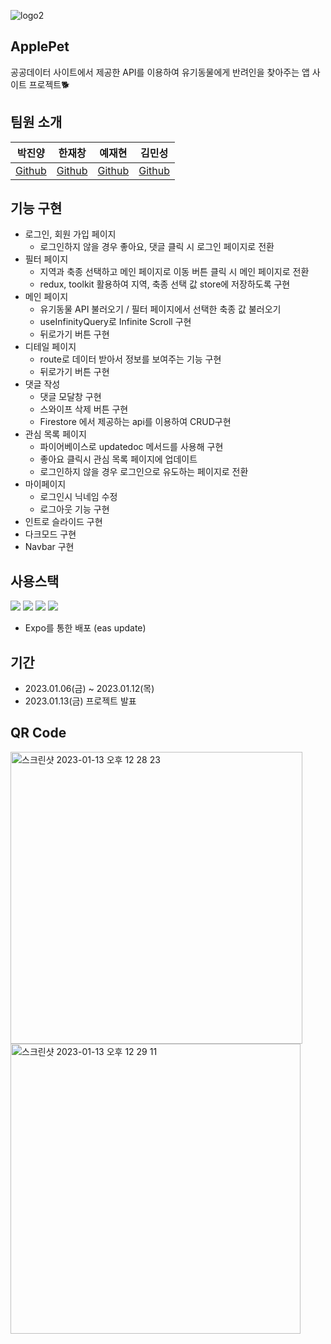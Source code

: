 ![logo2](https://user-images.githubusercontent.com/80263801/212575656-4e9e9683-0e9a-4194-9c8f-47d5add437d5.png)


## ApplePet 
공공데이터 사이트에서 제공한 API를 이용하여 유기동물에게 반려인을 찾아주는 앱 사이트 프로젝트🐕

## 팀원 소개
|박진양|한재창|예재현|김민성|
|------|------|------|------|
|[Github](https://github.com/Jinyang-Park)|[Github](https://github.com/JAECHANGG)|[Github](https://github.com/dwg787)|[Github](https://github.com/GhostPines)|

## 기능 구현
* 로그인, 회원 가입 페이지
    - 로그인하지 않을 경우 좋아요, 댓글 클릭 시 로그인 페이지로 전환
* 필터 페이지
    - 지역과 축종 선택하고 메인 페이지로 이동 버튼 클릭 시 메인 페이지로 전환
    - redux, toolkit 활용하여 지역, 축종 선택 값 store에 저장하도록 구현
* 메인 페이지
    - 유기동물 API 불러오기 / 필터 페이지에서 선택한 축종 값 불러오기
    - useInfinityQuery로 Infinite Scroll 구현
    - 뒤로가기 버튼 구현
* 디테일 페이지
    - route로 데이터 받아서 정보를 보여주는 기능 구현
    - 뒤로가기 버튼 구현
* 댓글 작성
    - 댓글 모달창 구현
    - 스와이프 삭제 버튼 구현
    - Firestore 에서 제공하는 api를 이용하여 CRUD구현
* 관심 목록 페이지
    -  파이어베이스로 updatedoc 메서드를 사용해 구현
    -  좋아요 클릭시 관심 목록 페이지에 업데이트
    -  로그인하지 않을 경우 로그인으로 유도하는 페이지로 전환
* 마이페이지
    - 로그인시 닉네임 수정
    - 로그아웃 기능 구현
* 인트로 슬라이드 구현
*  다크모드 구현
*  Navbar 구현

## 사용스택

<div align="left">
	<img src="https://img.shields.io/badge/react-61DAFB?style=for-the-badge&logo=react&logoColor=black">
        <img src="https://img.shields.io/badge/Redux-764ABC?style=for-the-badge&logo=redux&logoColor=black">
	<img src="https://img.shields.io/badge/Firebase-FFCA28?style=for-the-badge&logo=firebase&logoColor=white" />
	<img src="https://img.shields.io/badge/Expo-000020?style=for-the-badge&logo=expo&logoColor=white">
</div>

* Expo를 통한 배포 (eas update) 


## 기간
* 2023.01.06(금) ~ 2023.01.12(목)
* 2023.01.13(금) 프로젝트 발표

## QR Code

<img width="467" alt="스크린샷 2023-01-13 오후 12 28 23" src="https://user-images.githubusercontent.com/95618332/212230445-ac2b9702-3eae-4d15-88b7-327e0b4fa9da.png">

<img width="464" alt="스크린샷 2023-01-13 오후 12 29 11" src="https://user-images.githubusercontent.com/95618332/212230508-82fdd387-4654-4d28-bb11-2279aba7d916.png">
